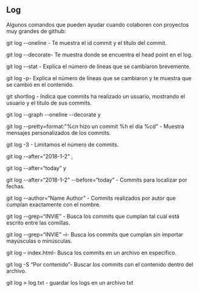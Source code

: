 ## Log

Algunos comandos que pueden ayudar cuando colaboren con proyectos muy grandes de github:

git log --oneline - Te muestra el id commit y el título del commit.

git log --decorate- Te muestra donde se encuentra el head point en el log.

git log --stat - Explica el número de líneas que se cambiaron brevemente.

git log -p- Explica el número de líneas que se cambiaron y te muestra que se cambió en el contenido.

git shortlog - Indica que commits ha realizado un usuario, mostrando el usuario y el titulo de sus commits.

git log --graph --oneline --decorate y

git log --pretty=format:"%cn hizo un commit %h el dia %cd" - Muestra mensajes personalizados de los commits.

git log -3 - Limitamos el número de commits.

git log --after=“2018-1-2” ,

git log --after=“today” y

git log --after=“2018-1-2” --before=“today” - Commits para localizar por fechas.

git log --author=“Name Author” - Commits realizados por autor que cumplan exactamente con el nombre.

git log --grep=“INVIE” - Busca los commits que cumplan tal cual está escrito entre las comillas.

git log --grep=“INVIE” –i- Busca los commits que cumplan sin importar mayúsculas o minúsculas.

git log – index.html- Busca los commits en un archivo en específico.

git log -S “Por contenido”- Buscar los commits con el contenido dentro del archivo.

git log > log.txt - guardar los logs en un archivo txt